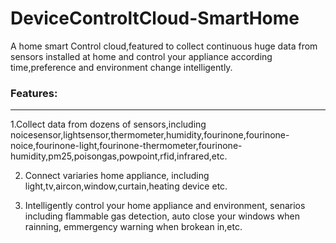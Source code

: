 DeviceControltCloud-SmartHome
=============================

A home smart Control cloud,featured to collect continuous huge data from sensors installed at home and control your appliance according time,preference and environment change intelligently.

### Features:
---
1.Collect  data from dozens of sensors,including noicesensor,lightsensor,thermometer,humidity,fourinone,fourinone-noice,fourinone-light,fourinone-thermometer,fourinone-humidity,pm25,poisongas,powpoint,rfid,infrared,etc.

2. Connect  variaries home appliance, including light,tv,aircon,window,curtain,heating device etc.

3. Intelligently control your home appliance and environment, senarios including  flammable gas detection, auto close your windows when rainning, emmergency warning when brokean in,etc.
